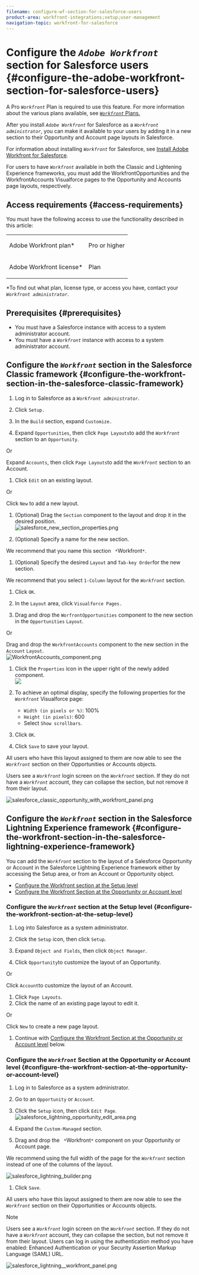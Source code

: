 ```yaml
---
filename: configure-wf-section-for-salesforce-users
product-area: workfront-integrations;setup;user-management
navigation-topic: workfront-for-salesforce
---
```




# Configure the *`Adobe Workfront`* section for Salesforce users {#configure-the-adobe-workfront-section-for-salesforce-users}

A Pro *`Workfront`* Plan is required to use this feature. For more information about the various plans available, see [ *`Workfront`* Plans.](https://www.workfront.com/plans)


After you install *`Adobe Workfront`* for Salesforce as a *`Workfront administrator`*, you can make it available to your users by adding it in a new section to their Opportunity and Account page layouts in Salesforce.&nbsp;


For information about installing *`Workfront`* for Salesforce, see [Install Adobe Workfront for Salesforce](install-workfront-for-salesforce.md).


For users to have *`Workfront`* available in both the Classic and Lightening Experience frameworks, you must add the WorkfrontOpportunities and the WorkfrontAccounts Visualforce pages to the Opportunity and Accounts page layouts, respectively. 


## Access requirements {#access-requirements}

You must have the following access to use the functionality described in this article:

<table style="width: 100%;margin-left: 0;margin-right: auto;mc-table-style: url('../../Resources/TableStyles/TableStyle-List-options-in-steps.css');" class="TableStyle-TableStyle-List-options-in-steps" cellspacing="0"> 
 <col class="TableStyle-TableStyle-List-options-in-steps-Column-Column1"> 
 <col class="TableStyle-TableStyle-List-options-in-steps-Column-Column2"> 
 <tbody> 
  <tr class="TableStyle-TableStyle-List-options-in-steps-Body-LightGray"> 
   <td class="TableStyle-TableStyle-List-options-in-steps-BodyE-Column1-LightGray" role="rowheader"><span class="mc-variable WFVariables.FullProdNameWF variable varname">Adobe Workfront</span> plan*</td> 
   <td class="TableStyle-TableStyle-List-options-in-steps-BodyD-Column2-LightGray"> <p>Pro or higher</p> </td> 
  </tr> 
  <tr class="TableStyle-TableStyle-List-options-in-steps-Body-MediumGray"> 
   <td class="TableStyle-TableStyle-List-options-in-steps-BodyB-Column1-MediumGray" role="rowheader"><span class="mc-variable WFVariables.FullProdNameWF variable varname">Adobe Workfront</span> license*</td> 
   <td class="TableStyle-TableStyle-List-options-in-steps-BodyA-Column2-MediumGray"> <p>Plan</p> </td> 
  </tr> 
 </tbody> 
</table>

&#42;To find out what plan, license type, or access you have, contact your *`Workfront administrator`*.


## Prerequisites {#prerequisites}




* You must have a Salesforce instance with access to a system administrator account.
* You must have a *`Workfront`* instance with access to a system administrator account.




## Configure the *`Workfront`* section in the Salesforce Classic framework {#configure-the-workfront-section-in-the-salesforce-classic-framework}




1.  Log in to Salesforce as a *`Workfront administrator`*.
1.  Click `Setup.`
1. In the `Build` section, expand `Customize.`

1.  Expand `Opportunities`, then click `Page Layouts`to add the *`Workfront`* section to an `Opportunity`.  



   Or  



   Expand `Accounts`, then click `Page Layouts`to add the *`Workfront`* section to an Account.

1.  Click `Edit` on an existing layout.  



   Or  



   Click `New` to add a new layout.&nbsp;

1. (Optional) Drag the `Section` component to the layout and drop it in the desired position.  
   ![salesforce_new_section_properties.png](assets/salesforce-new-section-properties-350x210.png)  

1.  (Optional) Specify a name for the new section.  



   We recommend that you name this section ` *`Workfront`*`.

1.  (Optional) Specify the desired `Layout` and `Tab-key Order`for the new section.  



   We recommend that you select  `1-Column` layout for the *`Workfront`* section.&nbsp;

1. Click `OK`.
1. In the `Layout` area, click `Visualforce Pages.`

1.  Drag and drop the `WorfrontOpportunities` component to the new section in the  `Opportunities`  `Layout`.  



   Or  



   Drag and drop the `WorkfrontAccounts` component to the new section in the  `Account`  `Layout`.  
   ![WorkfrontAccounts_component.png](assets/workfrontaccounts-component-350x139.png)



1. Click the `Properties` icon in the upper right of the newly added component.  
   ![](assets/salesforce-visualforce-page-properties-350x174.png)  

1. To achieve an optimal display, specify the following properties for the *`Workfront`* Visualforce page: 
    
    
    * `Width (in pixels or %)`: 100%
    * `Height (in pixels)`: 600
    * Select `Show scrollbars`.
    
    

1. Click `OK`.&nbsp;
1.  Click `Save` to save your layout.


   All users who have this layout assigned to them are now able to see the *`Workfront`* section on their Opportunities or Accounts objects.


   Users see a *`Workfront`* login screen on the *`Workfront`* section. If they do not have a *`Workfront`* account, they can collapse the section, but not remove it from their layout.&nbsp;


   ![salesforce_classic_opportunity_with_workfront_panel.png](assets/salesforce-classic-opportunity-with-workfront-panel-350x161.png)   






## Configure the *`Workfront`* section in the Salesforce Lightning Experience framework {#configure-the-workfront-section-in-the-salesforce-lightning-experience-framework}

You can add the *`Workfront`* section to the layout of a Salesforce Opportunity or Account in the Salesforce Lightning Experience framework either by accessing the Setup area, or from an Account or Opportunity object.&nbsp; 



* [Configure the Workfront section at the Setup level](#lightning-setup-level) 
* [Configure the Workfront Section at the Opportunity or Account level](#lighting-account-opportunity-level) 




### Configure the *`Workfront`* section at the Setup level {#configure-the-workfront-section-at-the-setup-level}




1.  Log into Salesforce as a system administrator.&nbsp; 
1.  Click the `Setup` icon, then click `Setup`. 

1.  Expand `Object and Fields`, then click `Object Manager`. 

1.   Click `Opportunity`to customize the layout of an Opportunity.


   Or  



   Click `Account`to customize the layout of an Account. 

1.  Click `Page Layouts`. 
1.   Click the name of an existing page layout to edit it.


   Or


   Click `New` to create a new page layout. 

1.  Continue with [Configure the Workfront Section at the Opportunity or Account level](#lighting-account-opportunity-level) below.




### Configure the *`Workfront`* Section at the Opportunity or Account level {#configure-the-workfront-section-at-the-opportunity-or-account-level}




1.  Log in to Salesforce as a system administrator.&nbsp; 
1.  Go to an `Opportunity` or `Account`. 

1.  Click the `Setup` icon, then click `Edit Page`.  
   ![salesforce_lightning_opportunity_edit_area.png](assets/salesforce-lightning-opportunity-edit-area-350x116.png)  

1.  Expand the `Custom-Managed` section. 
1.   Drag and drop the ` *`Workfront`*` component on your Opportunity or Account page.  



   We recommend using the full width of the page for the *`Workfront`* section instead of one of the columns of the layout.


   ![salesforce_lightning_builder.png](assets/salesforce-lightning-builder-350x229.png)



1.  Click `Save`.


   All users who have this layout assigned to them are now able to see the *`Workfront`* section on their Opportunities or Accounts objects.


   >[!NOTE]
   >
   >Users see a *`Workfront`* login screen on the *`Workfront`* section. If they do not have a *`Workfront`* account, they can collapse the section, but not remove it from their layout. Users can log in using the authentication method you have enabled: Enhanced Authentication or your Security Assertion Markup Language (SAML) URL.


   ![salesforce_lightning__workfront_panel.png](assets/salesforce-lightning--workfront-panel-350x127.png)





